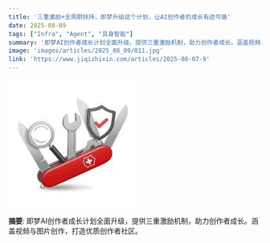 ```yaml
---
title: '三重激励+全周期扶持，即梦升级这个计划，让AI创作者的成长有迹可循'
date: 2025-08-09
tags: ["Infra", "Agent", "具身智能"]
summary: '即梦AI创作者成长计划全面升级，提供三重激励机制，助力创作者成长。涵盖视频与图片创作，打造优质创作者社区。'
image: 'images/articles/2025_08_09/011.jpg'
link: 'https://www.jiqizhixin.com/articles/2025-08-07-9'
---
```

![三重激励+全周期扶持，即梦升级这个计划，让AI创作者的成长有迹可循](images/articles/2025_08_09/011.jpg)

**摘要**: 即梦AI创作者成长计划全面升级，提供三重激励机制，助力创作者成长。涵盖视频与图片创作，打造优质创作者社区。
